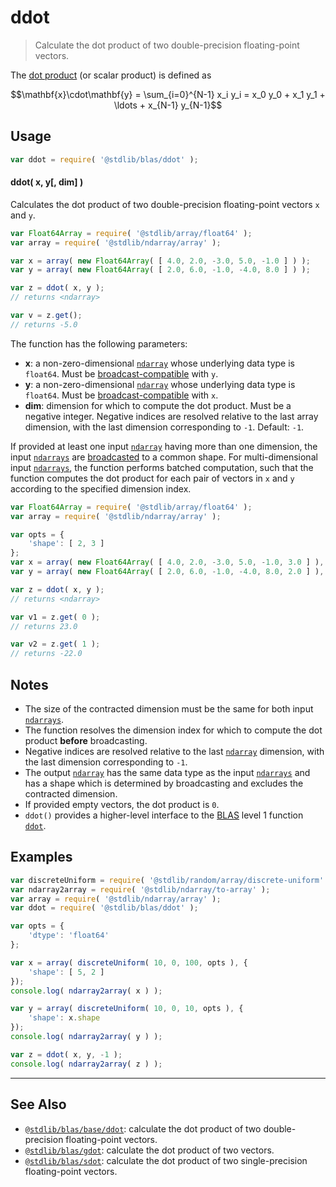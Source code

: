 <!--

@license Apache-2.0

Copyright (c) 2020 The Stdlib Authors.

Licensed under the Apache License, Version 2.0 (the "License");
you may not use this file except in compliance with the License.
You may obtain a copy of the License at

   http://www.apache.org/licenses/LICENSE-2.0

Unless required by applicable law or agreed to in writing, software
distributed under the License is distributed on an "AS IS" BASIS,
WITHOUT WARRANTIES OR CONDITIONS OF ANY KIND, either express or implied.
See the License for the specific language governing permissions and
limitations under the License.

-->

# ddot

> Calculate the dot product of two double-precision floating-point vectors.

<section class="intro">

The [dot product][dot-product] (or scalar product) is defined as

<!-- <equation class="equation" label="eq:dot_product" align="center" raw="\mathbf{x}\cdot\mathbf{y} = \sum_{i=0}^{N-1} x_i y_i = x_0 y_0 + x_1 y_1 + \ldots + x_{N-1} y_{N-1}" alt="Dot product definition."> -->

```math
\mathbf{x}\cdot\mathbf{y} = \sum_{i=0}^{N-1} x_i y_i = x_0 y_0 + x_1 y_1 + \ldots + x_{N-1} y_{N-1}
```

<!-- <div class="equation" align="center" data-raw-text="\mathbf{x}\cdot\mathbf{y} = \sum_{i=0}^{N-1} x_i y_i = x_0 y_0 + x_1 y_1 + \ldots + x_{N-1} y_{N-1}" data-equation="eq:dot_product">
    <img src="https://cdn.jsdelivr.net/gh/stdlib-js/stdlib@d0afc603cdda35b11d5bd1633dd4dddb0d59e117/lib/node_modules/@stdlib/blas/ddot/docs/img/equation_dot_product.svg" alt="Dot product definition.">
    <br>
</div> -->

<!-- </equation> -->

</section>

<!-- /.intro -->

<section class="usage">

## Usage

```javascript
var ddot = require( '@stdlib/blas/ddot' );
```

#### ddot( x, y\[, dim] )

Calculates the dot product of two double-precision floating-point vectors `x` and `y`.

```javascript
var Float64Array = require( '@stdlib/array/float64' );
var array = require( '@stdlib/ndarray/array' );

var x = array( new Float64Array( [ 4.0, 2.0, -3.0, 5.0, -1.0 ] ) );
var y = array( new Float64Array( [ 2.0, 6.0, -1.0, -4.0, 8.0 ] ) );

var z = ddot( x, y );
// returns <ndarray>

var v = z.get();
// returns -5.0
```

The function has the following parameters:

-   **x**: a non-zero-dimensional [`ndarray`][@stdlib/ndarray/ctor] whose underlying data type is `float64`. Must be [broadcast-compatible][@stdlib/ndarray/base/broadcast-shapes] with `y`.
-   **y**: a non-zero-dimensional [`ndarray`][@stdlib/ndarray/ctor] whose underlying data type is `float64`. Must be [broadcast-compatible][@stdlib/ndarray/base/broadcast-shapes] with `x`.
-   **dim**: dimension for which to compute the dot product. Must be a negative integer. Negative indices are resolved relative to the last array dimension, with the last dimension corresponding to `-1`. Default: `-1`.

If provided at least one input [`ndarray`][@stdlib/ndarray/ctor] having more than one dimension, the input [`ndarrays`][@stdlib/ndarray/ctor] are [broadcasted][@stdlib/ndarray/base/broadcast-shapes] to a common shape. For multi-dimensional input [`ndarrays`][@stdlib/ndarray/ctor], the function performs batched computation, such that the function computes the dot product for each pair of vectors in `x` and `y` according to the specified dimension index.

```javascript
var Float64Array = require( '@stdlib/array/float64' );
var array = require( '@stdlib/ndarray/array' );

var opts = {
    'shape': [ 2, 3 ]
};
var x = array( new Float64Array( [ 4.0, 2.0, -3.0, 5.0, -1.0, 3.0 ] ), opts );
var y = array( new Float64Array( [ 2.0, 6.0, -1.0, -4.0, 8.0, 2.0 ] ), opts );

var z = ddot( x, y );
// returns <ndarray>

var v1 = z.get( 0 );
// returns 23.0

var v2 = z.get( 1 );
// returns -22.0
```

</section>

<!-- /.usage -->

<section class="notes">

## Notes

-   The size of the contracted dimension must be the same for both input [`ndarrays`][@stdlib/ndarray/ctor].
-   The function resolves the dimension index for which to compute the dot product **before** broadcasting.
-   Negative indices are resolved relative to the last [`ndarray`][@stdlib/ndarray/ctor] dimension, with the last dimension corresponding to `-1`.
-   The output [`ndarray`][@stdlib/ndarray/ctor] has the same data type as the input [`ndarrays`][@stdlib/ndarray/ctor] and has a shape which is determined by broadcasting and excludes the contracted dimension.
-   If provided empty vectors, the dot product is `0`.
-   `ddot()` provides a higher-level interface to the [BLAS][blas] level 1 function [`ddot`][@stdlib/blas/base/ddot].

</section>

<!-- /.notes -->

<section class="examples">

## Examples

<!-- eslint no-undef: "error" -->

```javascript
var discreteUniform = require( '@stdlib/random/array/discrete-uniform' );
var ndarray2array = require( '@stdlib/ndarray/to-array' );
var array = require( '@stdlib/ndarray/array' );
var ddot = require( '@stdlib/blas/ddot' );

var opts = {
    'dtype': 'float64'
};

var x = array( discreteUniform( 10, 0, 100, opts ), {
    'shape': [ 5, 2 ]
});
console.log( ndarray2array( x ) );

var y = array( discreteUniform( 10, 0, 10, opts ), {
    'shape': x.shape
});
console.log( ndarray2array( y ) );

var z = ddot( x, y, -1 );
console.log( ndarray2array( z ) );
```

</section>

<!-- /.examples -->

<!-- Section for related `stdlib` packages. Do not manually edit this section, as it is automatically populated. -->

<section class="related">

* * *

## See Also

-   <span class="package-name">[`@stdlib/blas/base/ddot`][@stdlib/blas/base/ddot]</span><span class="delimiter">: </span><span class="description">calculate the dot product of two double-precision floating-point vectors.</span>
-   <span class="package-name">[`@stdlib/blas/gdot`][@stdlib/blas/gdot]</span><span class="delimiter">: </span><span class="description">calculate the dot product of two vectors.</span>
-   <span class="package-name">[`@stdlib/blas/sdot`][@stdlib/blas/sdot]</span><span class="delimiter">: </span><span class="description">calculate the dot product of two single-precision floating-point vectors.</span>

</section>

<!-- /.related -->

<!-- Section for all links. Make sure to keep an empty line after the `section` element and another before the `/section` close. -->

<section class="links">

[dot-product]: https://en.wikipedia.org/wiki/Dot_product

[blas]: http://www.netlib.org/blas

[@stdlib/ndarray/ctor]: https://github.com/stdlib-js/stdlib/tree/develop/lib/node_modules/%40stdlib/ndarray/ctor

[@stdlib/ndarray/base/broadcast-shapes]: https://github.com/stdlib-js/stdlib/tree/develop/lib/node_modules/%40stdlib/ndarray/base/broadcast-shapes

<!-- <related-links> -->

[@stdlib/blas/base/ddot]: https://github.com/stdlib-js/stdlib/tree/develop/lib/node_modules/%40stdlib/blas/base/ddot

[@stdlib/blas/gdot]: https://github.com/stdlib-js/stdlib/tree/develop/lib/node_modules/%40stdlib/blas/gdot

[@stdlib/blas/sdot]: https://github.com/stdlib-js/stdlib/tree/develop/lib/node_modules/%40stdlib/blas/sdot

<!-- </related-links> -->

</section>

<!-- /.links -->
